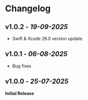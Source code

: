 # Changelog
## **v1.0.2** - *19-09-2025*
- Swift & Xcode 26.0 version update.
  
## **v1.0.1** - *06-08-2025*
- Bug fixes
## **v1.0.0** - *25-07-2025*
 **Initial Release**

